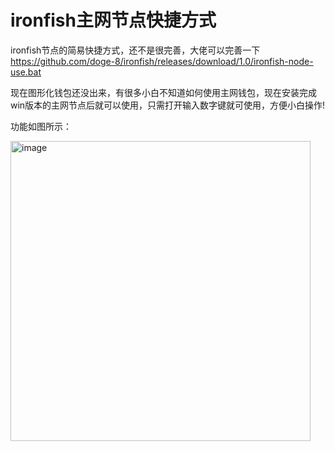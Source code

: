 # ironfish主网节点快捷方式
ironfish节点的简易快捷方式，还不是很完善，大佬可以完善一下
https://github.com/doge-8/ironfish/releases/download/1.0/ironfish-node-use.bat

现在图形化钱包还没出来，有很多小白不知道如何使用主网钱包，现在安装完成win版本的主网节点后就可以使用，只需打开输入数字键就可使用，方便小白操作!

功能如图所示：


<img width="480" alt="image" src="https://user-images.githubusercontent.com/84656053/233825312-990e5624-7a8a-4b02-98b0-b0e00e52ff04.png">
